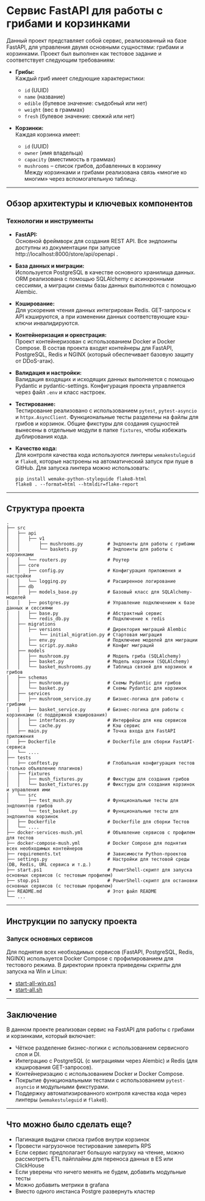 
# Сервис FastAPI для работы с грибами и корзинками

Данный проект представляет собой сервис, реализованный на базе FastAPI, для управления двумя основными сущностями: грибами и корзинками. Проект был выполнен как тестовое задание и соответствует следующим требованиям:

- **Грибы:**  
  Каждый гриб имеет следующие характеристики:  
  - `id` (UUID)  
  - `name` (название)  
  - `edible` (булевое значение: съедобный или нет)  
  - `weight` (вес в граммах)  
  - `fresh` (булевое значение: свежий или нет)

- **Корзинки:**  
  Каждая корзинка имеет:  
  - `id` (UUID)  
  - `owner` (имя владельца)  
  - `capacity` (вместимость в граммах)  
  - `mushrooms` – список грибов, добавленных в корзинку  
  Между корзинками и грибами реализована связь «многие ко многим» через вспомогательную таблицу.

---

## Обзор архитектуры и ключевых компонентов

### Технологии и инструменты

- **FastAPI:**  
  Основной фреймворк для создания REST API. Все эндпоинты доступны из документации при запуске http://localhost:8000/store/api/openapi .

- **База данных и миграции:**  
  Используется PostgreSQL в качестве основного хранилища данных. ORM реализована с помощью SQLAlchemy с асинхронными сессиями, а миграции схемы базы данных выполняются с помощью Alembic.

- **Кэширование:**  
  Для ускорения чтения данных интегрирован Redis. GET-запросы к API кэшируются, а при изменении данных соответствующие кэш-ключи инвалидируются.

- **Контейнеризация и оркестрация:**  
  Проект контейнеризован с использованием Docker и Docker Compose. В состав проекта входят контейнеры для FastAPI, PostgreSQL, Redis и NGINX (который обеспечивает базовую защиту от DDoS-атак).

- **Валидация и настройки:**  
  Валидация входящих и исходящих данных выполняется с помощью Pydantic и pydantic-settings. Конфигурация проекта управляется через файл `.env` и класс настроек.

- **Тестирование:**  
  Тестирование реализовано с использованием `pytest`, `pytest-asyncio` и `httpx.AsyncClient`. Функциональные тесты разделены на файлы для грибов и корзинок. Общие фикстуры для создания сущностей вынесены в отдельные модули в папке `fixtures`, чтобы избежать дублирования кода.

- **Качество кода:**  
  Для контроля качества кода используются линтеры `wemakestuleguid` и `flake8`, которые настроены на автоматический запуск при пуше в GitHub.
  Для запуска линтера можно использовать:
  ```
  pip install wemake-python-styleguide flake8-html
  flake8 . --format=html --htmldir=flake-report
  ```

---

## Структура проекта

```
.
├── src
│   ├── api
│   │   ├── v1
│   │       ├── mushrooms.py         # Эндпоинты для работы с грибами
│   │       └── baskets.py           # Эндпоинты для работы с корзинками
│   │   └── routers.py               # Роутер
│   ├── core
│   │   ├── config.py                # Конфигурация приложения и настройки
│   │   └── logging.py               # Расширенное логирование
│   ├── db
│   │   ├── models_base.py           # Базовый класс для SQLAlchemy-моделей
│   │   ├── postgres.py              # Управление подключением к базе данных и сессиями
│   │   ├── base.py                  # Абстрактный сервис
│   │   └── redis_db.py              # Подключение к redis
│   ├── migrations
│   │   ├── versions                 # Директория миграций Alembic
│   │       └── initial_migration.py # Стартовая миграция
│   │   ├── env.py                   # Подключеие моделей для миграции
│   │   └── script.py.mako           # Конфиг миграций
│   ├── models
│   │   ├── mushroom.py              # Модель гриба (SQLAlchemy)
│   │   ├── basket.py                # Модель корзинки (SQLAlchemy)
│   │   └── basket_mushrooms.py      # Таблица связей для корзинок и грибов
│   ├── schemas
│   │   ├── mushroom.py              # Схемы Pydantic для грибов
│   │   └── basket.py                # Схемы Pydantic для корзинок
│   ├── services
│   │   ├── mushroom_service.py      # Бизнес-логика для работы с грибами
│   │   ├── basket_service.py        # Бизнес-логика для работы с корзинками (с поддержкой кэширования)
│   │   ├── interfaces.py            # Интерфейсы для кеш сервисов
│   │   └── cache.py                 # Кэш сервис
│   ├── main.py                      # Точка входа для FastAPI приложения
│   ├── Dockerfile                   # Dockerfile для сборки FastAPI-сервиса
│   └── ....
├── tests
│   ├── conftest.py                  # Глобальная конфигурация тестов (только объявление плагинов)
│   ├── fixtures
│   │   ├── mush_fixtures.py         # Фикстуры для создания грибов
│   │   └── basket_fixtures.py       # Фикстуры для создания корзинок и управления ими
│   └── src
│       ├── test_mush.py             # Функциональные тесты для эндпоинтов грибов
│       └── test_basket.py           # Функциональные тесты для эндпоинтов корзинок
│   ├── Dockerfile                   # Dockerfile для сборки Тестов
│   └── ....
├── docker-services-mush.yml         # Объявление сервисов с профилем для тестов
├── docker-compose-mush.yml          # Docker Compose для поднятия всех необходимых контейнеров
├── requirements.txt                 # Зависимости Python-проектов
├── settings.py                      # Настройки для тестовой среды (DB, Redis, URL сервиса и т.д.)
├── start.ps1                        # PowerShell-скрипт для запуска основных сервисов (с тестовым профилем)
├── stop.ps1                         # PowerShell-скрипт для остановки основных сервисов (с тестовым профилем)
├── README.md                        # Этот файл README
└── ...
```

---

## Инструкции по запуску проекта

### Запуск основных сервисов

Для поднятия всех необходимых сервисов (FastAPI, PostgreSQL, Redis, NGINX) используется Docker Compose с профилированием для тестового режима. В директории проекта приведены скрипты для запуска на Win и Linux: 
- [start-all-win.ps1](start-all-win.ps1) 
- [start-all.sh](start-all.sh)

---


## Заключение

В данном проекте реализован сервис на FastAPI для работы с грибами и корзинками, который включает:
- Чёткое разделение бизнес-логики с использованием сервисного слоя и DI.
- Интеграцию с PostgreSQL (с миграциями через Alembic) и Redis (для кэширования GET-запросов).
- Контейнеризацию с использованием Docker и Docker Compose.
- Покрытие функциональными тестами с использованием `pytest-asyncio` и модульными фикстурами.
- Поддержку автоматизированного контроля качества кода через линтеры (`wemakestuleguid` и `flake8`).

---

## Что можно было сделать еще?

- Пагинация выдачи списка грибов внутри корзинок
- Провести нагрузочное тестирование замерить RPS
- Если сервис предполагает большую нагрузку на чтение, можно рассмотреть ETL пайплайны для переноса данных в ES или ClickHouse
- Если уверены что ничего менять не будем, добавить модульные тесты
- Можно добавить метрики в grafana
- Вместо одного инстанса Postgre развернуть кластер
